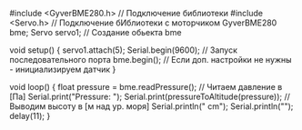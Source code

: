 #include <GyverBME280.h>                      // Подключение библиотеки
#include <Servo.h>                            // Подключение бИблиотеки с моторчиком
GyverBME280 bme;
Servo servo1;
// Создание обьекта bme

void setup() {
  servo1.attach(5);
  Serial.begin(9600);                         // Запуск последовательного порта
  bme.begin();                                // Если доп. настройки не нужны  - инициализируем датчик
}

void loop() {
  float pressure = bme.readPressure();        // Читаем давление в [Па]
  Serial.print("Pressure: ");
  Serial.print(pressureToAltitude(pressure)); // Выводим высоту в [м над ур. моря]
  Serial.println(" cm");
  Serial.println("");
  delay(11);
}
